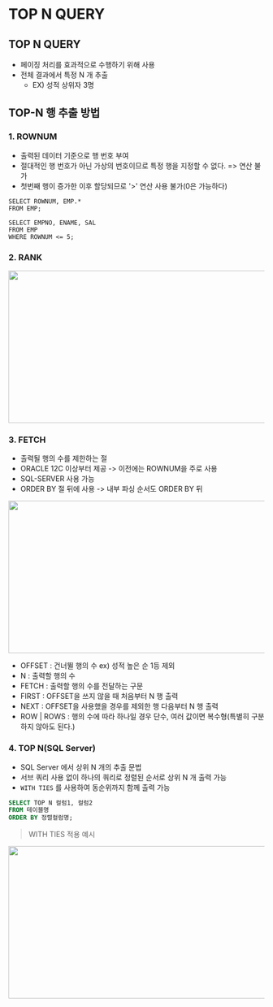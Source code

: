# TOP N QUERY

## TOP N QUERY

- 페이징 처리를 효과적으로 수행하기 위해 사용
- 전체 결과에서 특정 N 개 추출
    - EX) 성적 상위자 3명

## TOP-N 행 추출 방법

### 1. ROWNUM

- 출력된 데이터 기준으로 행 번호 부여
- 절대적인 행 번호가 아닌 가상의 번호이므로 특정 행을 지정할 수 없다. => 연산 불가
- 첫번째 행이 증가한 이후 할당되므로 '>' 연산 사용 불가(0은 가능하다)

```oracle
SELECT ROWNUM, EMP.*
FROM EMP;

SELECT EMPNO, ENAME, SAL
FROM EMP
WHERE ROWNUM <= 5;
```

### 2. RANK

<img src="https://github.com/user-attachments/assets/43ffd7a5-a51e-4646-b27c-4b6507d59a06" WIDTH="600" HEIGHT="300">

### 3. FETCH

- 출력될 행의 수를 제한하는 절
- ORACLE 12C 이상부터 제공 -> 이전에는 ROWNUM을 주로 사용
- SQL-SERVER 사용 가능
- ORDER BY 절 뒤에 사용 -> 내부 파싱 순서도 ORDER BY 뒤

<img src="https://github.com/user-attachments/assets/f717a961-9134-44f7-9438-418214e4f73f" WIDTH="600" HEIGHT="300">

- OFFSET : 건너뛸 행의 수 ex) 성적 높은 순 1등 제외
- N : 출력할 행의 수
- FETCH : 출력할 행의 수를 전달하는 구문
- FIRST : OFFSET을 쓰지 않을 때 처음부터 N 행 출력
- NEXT : OFFSET을 사용했을 경우를 제외한 행 다음부터 N 행 출력
- ROW | ROWS : 행의 수에 따라 하나일 경우 단수, 여러 값이면 복수형(특별히 구분하지 않아도 된다.)

### 4. TOP N(SQL Server)

- SQL Server 에서 상위 N 개의 추출 문법
- 서브 쿼리 사용 없이 하나의 쿼리로 정렬된 순서로 상위 N 개 출력 가능
- `WITH TIES` 를 사용하여 동순위까지 함께 출력 가능

```sql
SELECT TOP N 컬럼1, 컬럼2
FROM 테이블명
ORDER BY 정렬컬럼명;
```

> WITH TIES 적용 예시
<img src="https://github.com/user-attachments/assets/f53815b9-22e3-4675-b73e-b8783871e952" WIDTH="600" HEIGHT="300">
